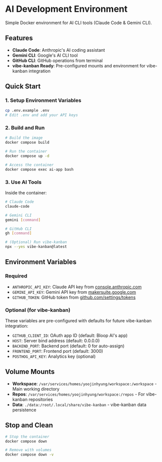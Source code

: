 # AI Development Environment

Simple Docker environment for AI CLI tools (Claude Code & Gemini CLI).

## Features

- **Claude Code**: Anthropic's AI coding assistant
- **Gemini CLI**: Google's AI CLI tool
- **GitHub CLI**: GitHub operations from terminal
- **vibe-kanban Ready**: Pre-configured mounts and environment for vibe-kanban integration

## Quick Start

### 1. Setup Environment Variables

```bash
cp .env.example .env
# Edit .env and add your API keys
```

### 2. Build and Run

```bash
# Build the image
docker compose build

# Run the container
docker compose up -d

# Access the container
docker compose exec ai-app bash
```

### 3. Use AI Tools

Inside the container:
```bash
# Claude Code
claude-code

# Gemini CLI
gemini [command]

# GitHub CLI
gh [command]

# (Optional) Run vibe-kanban
npx --yes vibe-kanban@latest
```

## Environment Variables

### Required
- `ANTHROPIC_API_KEY`: Claude API key from [console.anthropic.com](https://console.anthropic.com/)
- `GEMINI_API_KEY`: Gemini API key from [makersuite.google.com](https://makersuite.google.com/app/apikey)
- `GITHUB_TOKEN`: GitHub token from [github.com/settings/tokens](https://github.com/settings/tokens)

### Optional (for vibe-kanban)
These variables are pre-configured with defaults for future vibe-kanban integration:
- `GITHUB_CLIENT_ID`: OAuth app ID (default: Bloop AI's app)
- `HOST`: Server bind address (default: 0.0.0.0)
- `BACKEND_PORT`: Backend port (default: 0 for auto-assign)
- `FRONTEND_PORT`: Frontend port (default: 3000)
- `POSTHOG_API_KEY`: Analytics key (optional)

## Volume Mounts

- **Workspace**: `/var/services/homes/yoojinhyung/workspace:/workspace` - Main working directory
- **Repos**: `/var/services/homes/yoojinhyung/workspace:/repos` - For vibe-kanban repositories
- **Data**: `./data:/root/.local/share/vibe-kanban` - vibe-kanban data persistence

## Stop and Clean

```bash
# Stop the container
docker compose down

# Remove with volumes
docker compose down -v
```